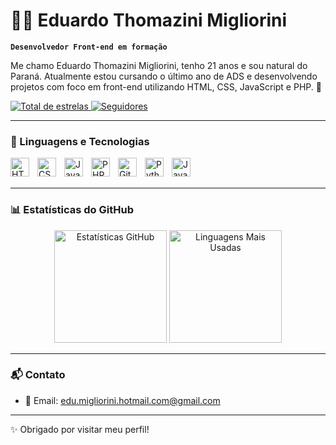 # 👨‍💻 Eduardo Thomazini Migliorini

**`Desenvolvedor Front-end em formação`**

Me chamo Eduardo Thomazini Migliorini, tenho 21 anos e sou natural do Paraná. Atualmente estou cursando o último ano de ADS e desenvolvendo projetos com foco em front-end utilizando HTML, CSS, JavaScript e PHP. 🚀

<p align="left">
    <a href="https://github.com/EduardoThomazini?tab=repositories&sort=stargazers">
        <img 
            alt="Total de estrelas" 
            title="Total de estrelas GitHub" 
            src="https://custom-icon-badges.demolab.com/github/stars/EduardoThomazini?color=55960c&style=for-the-badge&labelColor=488207&logo=star&label=estrelas"
        />
    </a>
    <a href="https://github.com/EduardoThomazini?tab=followers">
        <img 
            alt="Seguidores" 
            title="Me siga no GitHub" 
            src="https://custom-icon-badges.demolab.com/github/followers/EduardoThomazini?color=236ad3&labelColor=1155ba&style=for-the-badge&logo=github&label=Seguidores&logoColor=white"
        />
    </a>
</p>

---

### 🤖 Linguagens e Tecnologias

<img align="left" alt="HTML" title="HTML" width="30px" style="padding-right: 10px;" src="https://cdn.jsdelivr.net/gh/devicons/devicon@latest/icons/html5/html5-original.svg" />
<img align="left" alt="CSS" title="CSS" width="30px" style="padding-right: 10px;" src="https://cdn.jsdelivr.net/gh/devicons/devicon@latest/icons/css3/css3-original.svg" />
<img align="left" alt="JavaScript" title="JavaScript" width="30px" style="padding-right: 10px;" src="https://cdn.jsdelivr.net/gh/devicons/devicon@latest/icons/javascript/javascript-original.svg" />
<img align="left" alt="PHP" title="PHP" width="30px" style="padding-right: 10px;" src="https://cdn.jsdelivr.net/gh/devicons/devicon@latest/icons/php/php-original.svg" />
<img align="left" alt="Git" title="Git" width="30px" style="padding-right: 10px;" src="https://cdn.jsdelivr.net/gh/devicons/devicon@latest/icons/git/git-original.svg" />
<img align="left" alt="Python" title="Python" width="30px" style="padding-right: 10px;" src="https://cdn.jsdelivr.net/gh/devicons/devicon@latest/icons/python/python-original.svg" />
<img align="left" alt="Java" title="Java" width="30px" style="padding-right: 10px;" src="https://cdn.jsdelivr.net/gh/devicons/devicon@latest/icons/java/java-original.svg" />

<br/>
<br/>

---

### 📊 Estatísticas do GitHub

<p align="center">
  <img 
    alt="Estatísticas GitHub" 
    height="180em" 
    src="https://github-readme-stats.vercel.app/api?username=EduardoThomazini&show_icons=true&theme=tokyonight&include_all_commits=true&locale=pt-br&custom_title=Estatísticas%20do%20GitHub"
  />
  <img 
    alt="Linguagens Mais Usadas" 
    height="180em" 
    src="https://github-readme-stats.vercel.app/api/top-langs/?username=EduardoThomazini&layout=compact&theme=tokyonight&custom_title=Tecnologias%20Mais%20Usadas&locale=pt-br"
  />
</p>

---

### 📬 Contato
 
- 📧 Email: edu.migliorini.hotmail.com@gmail.com

---

✨ Obrigado por visitar meu perfil!
